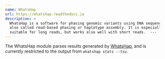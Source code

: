 ```yaml
---
name: WhatsHap
url: https://whatshap.readthedocs.io
description: >
  WhatsHap is a software for phasing genomic variants using DNA sequencing reads,
  also called read-based phasing or haplotype assembly. It is especially
  suitable for long reads, but works also well with short reads.  ---
---
```


The WhatsHap module parses results generated by
[WhatsHap](https://whatshap.readthedocs.io), and is currently restricted to the
output from `whatshap stats --tsv`.
